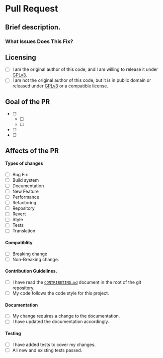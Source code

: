 # Pull Request

## Brief description.

<!-- Please provide a brief description of the goals of your PR -->

<!--
###########################################################################
## WARNING!                                                              ##
## IGNORING THE FOLLOWING TEMPLATE WILL RESULT IN YOUR PR BEING CLOSED   ##
###########################################################################
-->
<!--
  Please go through this checklist item by item and make sure you have successfully completed each of these steps.
    - Your pull request MUST be either on the latest version of Terra, or on a branch for a future release.
    - Make sure that there are no already existing PRs that fix this. If so, it will be closed as a duplicate.
    - Make sure that this change is actually within the scope of Terra and is something a terrain generator should be doing.
    - Make sure that this is not an issue with a specific Terra *pack*, and instead applies to all of Terra.
    - Make sure that you have filled out all the required information and given descriptions of everything.
-->
<!-- You can erase any parts of this template not applicable to your Pull Request. -->

### What Issues Does This Fix?

<!--
    Put Fix #XXXX or Closes #XXXX here if there are any open issues that this PR fixes.
    This is to automatically close the relevant issues.
    You may remove this if there is no issue for this PR.
    But unless this is a very small change, you should make an issue for it.
-->

## Licensing

<!-- In order to be accepted, your changes must be under the GPLv3 license. Please check one of the following: -->

- [ ] I am the original author of this code, and I am willing to release it
  under [GPLv3](https://www.gnu.org/licenses/gpl-3.0.en.html).
- [ ] I am not the original author of this code, but it is in public domain or
  released under [GPLv3](https://www.gnu.org/licenses/gpl-3.0.en.html) or a
  compatible license.
    <!--
      Please provide reliable evidence of this.
      NOTE: for compatible licenses, you must make sure to add the included license somewhere in the program, if so required.
      (And even if it's not required, it's still nice to do it. Also add attribution somewhere.)
    -->

## Goal of the PR

<!--
    What is the goal of the PR?
    Put a checklist here of what has been done
    (and what *hasn't*, but you plan to do),
    so we can easily know what was changed.
    Note: this is only required for PRs that add new features.
    If your PR is not adding new features, only fixing bugs or adding translations, then you may delete this section.
-->

- [ ] <!-- First thing -->
    - [ ] <!-- A requirement of the first thing. -->
    - [ ] <!-- A second requirement of the first thing. -->
- [ ] <!-- Second thing -->
- [ ] <!-- etc. -->

## Affects of the PR

<!---
    What types of changes does your code introduce? (Select any that apply. You may select multiple.)
    You must put an x in all the boxes that it applies to. (Like this: [x])
-->

#### Types of changes

- [ ] Bug Fix <!-- Anything which fixes an issue in Terra. -->
- [ ] Build system <!-- Anything which pretain to the build system. -->
- [ ] 
  Documentation <!-- Anything which adds or improves documentation for existing features. -->
- [ ] New Feature <!-- Anything which adds new functionality to Terra. -->
- [ ] Performance <!-- Anything which is imrpoves the performance of Terra. -->
- [ ] 
  Refactoring <!-- Anything which does not add any new code, only moves code around. -->
- [ ] 
  Repository <!-- Anything which affects the repository. Eg. changes to the `README.md` file. -->
- [ ] Revert <!-- Anything which reverts previous commits. -->
- [ ] Style <!-- Anything which updates style. -->
- [ ] Tests <!-- Anything which adds or updates tests. -->
- [ ] 
  Translation <!-- Anything which is internationalizing the Terra program to other languages. -->

#### Compatiblity

- [ ] Breaking
  change <!-- A fix, or a feature, that breaks some previous functionality to Terra. -->
- [ ] Non-Breaking change.
    <!--
        A change which does not break *any* previous functionality of Terra.
        (ie. is backwards compatible and will work with *any* previously existing supported features.
        Note: if a feature is annotated with @Incubating, @Preview, @Experimental,
        or is in a package called something similar to the previous annotations,
        then you may push breaking changes to only THOSE parts of Terra.)
    -->

#### Contribution Guidelines.

- [ ] I have read
  the [`CONTRIBUTING.md`](https://github.com/PolyhedralDev/Terra/blob/master/CONTRIBUTING.md)
  document in the root of the git repository.
- [ ] My code follows the code style for this
  project. <!-- There is an included `.editorconfig` file in the base of the repo. Please use a plugin for your IDE of choice that follows those settings. -->

#### Documentation

- [ ] My change requires a change to the documentation.
- [ ] I have updated the documentation accordingly.

#### Testing

- [ ] I have added tests to cover my changes.
- [ ] All new and existing tests passed.
    <!--
        If it only introduces small changes, you don't need to add tests.
        But if you add big changes, you should probably at least write *some* testing, where applicable.
    -->